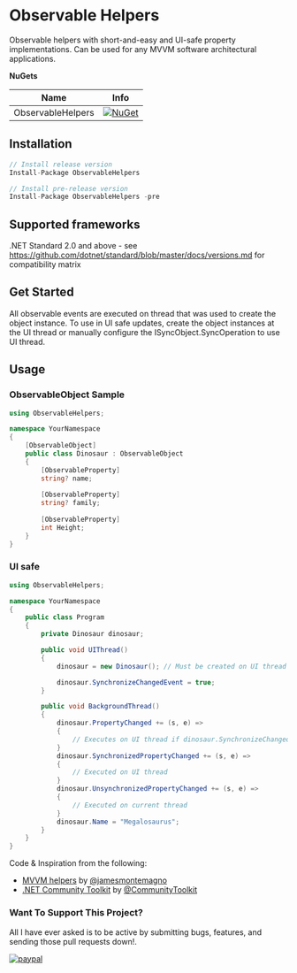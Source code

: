 # Observable Helpers

Observable helpers with short-and-easy and UI-safe property implementations. Can be used for any MVVM software architectural applications.

**NuGets**

|Name|Info|
| ------------------- | :------------------: |
|ObservableHelpers|[![NuGet](https://buildstats.info/nuget/ObservableHelpers?includePreReleases=true)](https://www.nuget.org/packages/ObservableHelpers/)|

## Installation
```csharp
// Install release version
Install-Package ObservableHelpers

// Install pre-release version
Install-Package ObservableHelpers -pre
```

## Supported frameworks
.NET Standard 2.0 and above - see https://github.com/dotnet/standard/blob/master/docs/versions.md for compatibility matrix

## Get Started

All observable events are executed on thread that was used to create the object instance.
To use in UI safe updates, create the object instances at the UI thread or manually configure the ISyncObject.SyncOperation to use UI thread.

## Usage

### ObservableObject Sample
```csharp
using ObservableHelpers;

namespace YourNamespace
{
    [ObservableObject]
    public class Dinosaur : ObservableObject
    {
        [ObservableProperty]
        string? name;
        
        [ObservableProperty]
        string? family;
        
        [ObservableProperty]
        int Height;
    }
}
```
### UI safe
```csharp
using ObservableHelpers;

namespace YourNamespace
{
    public class Program
    {
        private Dinosaur dinosaur;

        public void UIThread()
        {
            dinosaur = new Dinosaur(); // Must be created on UI thread to synchronize events

            dinosaur.SynchronizeChangedEvent = true;
        }

        public void BackgroundThread()
        {
            dinosaur.PropertyChanged += (s, e) =>
            {
                // Executes on UI thread if dinosaur.SynchronizeChangedEvent is true (default false)
            }
            dinosaur.SynchronizedPropertyChanged += (s, e) =>
            {
                // Executed on UI thread
            }
            dinosaur.UnsynchronizedPropertyChanged += (s, e) =>
            {
                // Executed on current thread
            }
            dinosaur.Name = "Megalosaurus";
        }
    }
}
```

Code & Inspiration from the following:
* [MVVM helpers](https://github.com/jamesmontemagno/mvvm-helpers) by [@jamesmontemagno](https://github.com/jamesmontemagno)
* [.NET Community Toolkit](https://github.com/CommunityToolkit/dotnet) by [@CommunityToolkit](https://github.com/CommunityToolkit)


### Want To Support This Project?
All I have ever asked is to be active by submitting bugs, features, and sending those pull requests down!.

[![paypal](https://www.paypalobjects.com/en_US/i/btn/btn_donateCC_LG.gif)](https://ko-fi.com/kiryuumaru)
